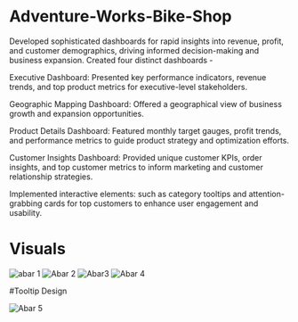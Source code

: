 # Adventure-Works-Bike-Shop

Developed sophisticated dashboards for rapid insights into revenue, profit, and customer demographics, driving informed decision-making and business expansion. Created four distinct dashboards -

Executive Dashboard: Presented key performance indicators, revenue trends, and top product metrics for executive-level stakeholders.

Geographic Mapping Dashboard: Offered a geographical view of business growth and expansion opportunities.

Product Details Dashboard: Featured monthly target gauges, profit trends, and performance metrics to guide product strategy and optimization efforts.

Customer Insights Dashboard: Provided unique customer KPIs, order insights, and top customer metrics to inform marketing and customer relationship strategies.

Implemented interactive elements: such as category tooltips and attention-grabbing cards for top customers to enhance user engagement and usability.

# Visuals

![abar 1](https://github.com/Surjendud4/Adventure-Works-Bike-Shop-/assets/168835348/76887f32-e4e5-4246-aa73-002b8c1da40a)
![Abar 2](https://github.com/Surjendud4/Adventure-Works-Bike-Shop-/assets/168835348/a4b63c40-3758-4da8-be47-052caf6060f3)
![Abar3](https://github.com/Surjendud4/Adventure-Works-Bike-Shop-/assets/168835348/d7eeba5f-c110-492f-9d9a-81fe873f0c07)
![Abar 4](https://github.com/Surjendud4/Adventure-Works-Bike-Shop-/assets/168835348/170e03fa-dfac-4f30-8e31-d55d7a671782)

#Tooltip Design

![Abar 5](https://github.com/Surjendud4/Adventure-Works-Bike-Shop-/assets/168835348/e6227a94-2e56-4b1a-bfa1-2a551f2998b3)




